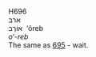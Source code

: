 <body>
  <p>H696<br>  ארב  <br> אוֹרֶב  ‎  ‘ôreb  <br><i>o‘-reb </i><br>The same as <a href="h0695.htm">695</a>  - wait.<br></p>
 </body>
